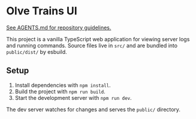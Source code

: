 # Olve Trains UI

[See AGENTS.md for repository guidelines.](./AGENTS.md)

This project is a vanilla TypeScript web application for viewing server logs and running commands. Source files live in `src/` and are bundled into `public/dist/` by esbuild.

## Setup

1. Install dependencies with `npm install`.
2. Build the project with `npm run build`.
3. Start the development server with `npm run dev`.

The dev server watches for changes and serves the `public/` directory.
